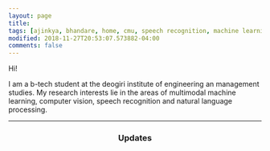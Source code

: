 ```yaml
---
layout: page
title: 
tags: [ajinkya, bhandare, home, cmu, speech recognition, machine learning, natural language processing]
modified: 2018-11-27T20:53:07.573882-04:00
comments: false
---
```



Hi!

I am a b-tech student at the deogiri institute of engineering an management studies. My research interests lie in the areas of multimodal machine learning, computer vision, speech recognition and natural language processing.


----

<h3 align="center">Updates</h3>


<!--
git commit -am "add change to ________" && git push
-->

<!--
git add _pages/about.md && git commit -m "add change to _pages/about" && git push
-->
